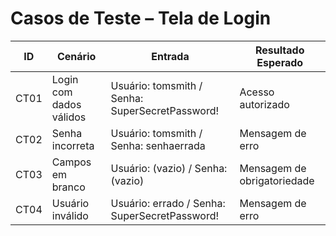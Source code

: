 # Casos de Teste – Tela de Login

| ID   | Cenário                         | Entrada                           | Resultado Esperado                 |
|------|----------------------------------|-----------------------------------|------------------------------------|
| CT01 | Login com dados válidos         | Usuário: tomsmith / Senha: SuperSecretPassword! | Acesso autorizado         |
| CT02 | Senha incorreta                 | Usuário: tomsmith / Senha: senhaerrada        | Mensagem de erro          |
| CT03 | Campos em branco                | Usuário: (vazio) / Senha: (vazio)             | Mensagem de obrigatoriedade |
| CT04 | Usuário inválido                | Usuário: errado / Senha: SuperSecretPassword! | Mensagem de erro          |
